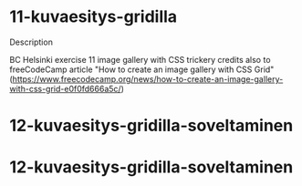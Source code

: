# 11-kuvaesitys-gridilla

Description

BC Helsinki exercise 11 image gallery with CSS trickery credits also to freeCodeCamp article "How to create an image gallery with CSS Grid" (https://www.freecodecamp.org/news/how-to-create-an-image-gallery-with-css-grid-e0f0fd666a5c/)
# 12-kuvaesitys-gridilla-soveltaminen
# 12-kuvaesitys-gridilla-soveltaminen
